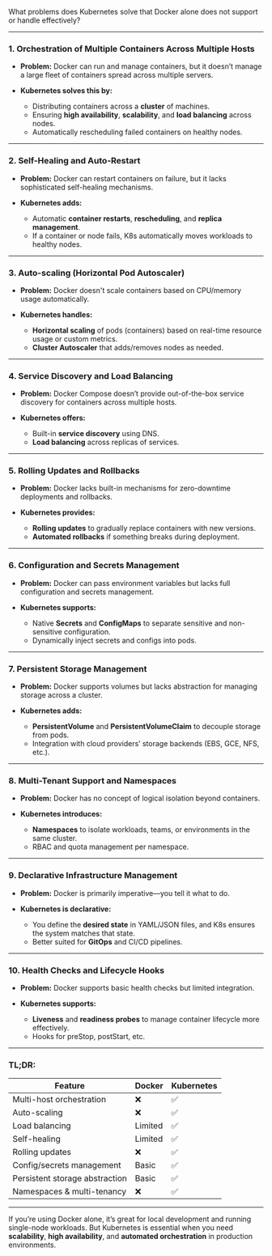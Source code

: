 

What problems does Kubernetes solve that Docker alone does not support or handle effectively?

---

### 1. **Orchestration of Multiple Containers Across Multiple Hosts**

* **Problem:** Docker can run and manage containers, but it doesn’t manage a large fleet of containers spread across multiple servers.
* **Kubernetes solves this by:**

  * Distributing containers across a **cluster** of machines.
  * Ensuring **high availability**, **scalability**, and **load balancing** across nodes.
  * Automatically rescheduling failed containers on healthy nodes.

---

### 2. **Self-Healing and Auto-Restart**

* **Problem:** Docker can restart containers on failure, but it lacks sophisticated self-healing mechanisms.
* **Kubernetes adds:**

  * Automatic **container restarts**, **rescheduling**, and **replica management**.
  * If a container or node fails, K8s automatically moves workloads to healthy nodes.

---

### 3. **Auto-scaling (Horizontal Pod Autoscaler)**

* **Problem:** Docker doesn't scale containers based on CPU/memory usage automatically.
* **Kubernetes handles:**

  * **Horizontal scaling** of pods (containers) based on real-time resource usage or custom metrics.
  * **Cluster Autoscaler** that adds/removes nodes as needed.

---

### 4. **Service Discovery and Load Balancing**

* **Problem:** Docker Compose doesn’t provide out-of-the-box service discovery for containers across multiple hosts.
* **Kubernetes offers:**

  * Built-in **service discovery** using DNS.
  * **Load balancing** across replicas of services.

---

### 5. **Rolling Updates and Rollbacks**

* **Problem:** Docker lacks built-in mechanisms for zero-downtime deployments and rollbacks.
* **Kubernetes provides:**

  * **Rolling updates** to gradually replace containers with new versions.
  * **Automated rollbacks** if something breaks during deployment.

---

### 6. **Configuration and Secrets Management**

* **Problem:** Docker can pass environment variables but lacks full configuration and secrets management.
* **Kubernetes supports:**

  * Native **Secrets** and **ConfigMaps** to separate sensitive and non-sensitive configuration.
  * Dynamically inject secrets and configs into pods.

---

### 7. **Persistent Storage Management**

* **Problem:** Docker supports volumes but lacks abstraction for managing storage across a cluster.
* **Kubernetes adds:**

  * **PersistentVolume** and **PersistentVolumeClaim** to decouple storage from pods.
  * Integration with cloud providers’ storage backends (EBS, GCE, NFS, etc.).

---

### 8. **Multi-Tenant Support and Namespaces**

* **Problem:** Docker has no concept of logical isolation beyond containers.
* **Kubernetes introduces:**

  * **Namespaces** to isolate workloads, teams, or environments in the same cluster.
  * RBAC and quota management per namespace.

---

### 9. **Declarative Infrastructure Management**

* **Problem:** Docker is primarily imperative—you tell it what to do.
* **Kubernetes is declarative:**

  * You define the **desired state** in YAML/JSON files, and K8s ensures the system matches that state.
  * Better suited for **GitOps** and CI/CD pipelines.

---

### 10. **Health Checks and Lifecycle Hooks**

* **Problem:** Docker supports basic health checks but limited integration.
* **Kubernetes supports:**

  * **Liveness** and **readiness probes** to manage container lifecycle more effectively.
  * Hooks for preStop, postStart, etc.

---

### TL;DR:

| Feature                        | Docker  | Kubernetes |
| ------------------------------ | ------- | ---------- |
| Multi-host orchestration       | ❌       | ✅          |
| Auto-scaling                   | ❌       | ✅          |
| Load balancing                 | Limited | ✅          |
| Self-healing                   | Limited | ✅          |
| Rolling updates                | ❌       | ✅          |
| Config/secrets management      | Basic   | ✅          |
| Persistent storage abstraction | Basic   | ✅          |
| Namespaces & multi-tenancy     | ❌       | ✅          |

---

If you’re using Docker alone, it’s great for local development and running single-node workloads. But Kubernetes is essential when you need **scalability**, **high availability**, and **automated orchestration** in production environments.

